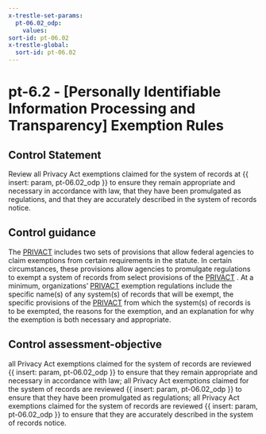 ```yaml
---
x-trestle-set-params:
  pt-06.02_odp:
    values:
sort-id: pt-06.02
x-trestle-global:
  sort-id: pt-06.02
---
```


# pt-6.2 - \[Personally Identifiable Information Processing and Transparency\] Exemption Rules

## Control Statement

Review all Privacy Act exemptions claimed for the system of records at {{ insert: param, pt-06.02_odp }} to ensure they remain appropriate and necessary in accordance with law, that they have been promulgated as regulations, and that they are accurately described in the system of records notice.

## Control guidance

The [PRIVACT](#18e71fec-c6fd-475a-925a-5d8495cf8455) includes two sets of provisions that allow federal agencies to claim exemptions from certain requirements in the statute. In certain circumstances, these provisions allow agencies to promulgate regulations to exempt a system of records from select provisions of the [PRIVACT](#18e71fec-c6fd-475a-925a-5d8495cf8455) . At a minimum, organizations’ [PRIVACT](#18e71fec-c6fd-475a-925a-5d8495cf8455) exemption regulations include the specific name(s) of any system(s) of records that will be exempt, the specific provisions of the [PRIVACT](#18e71fec-c6fd-475a-925a-5d8495cf8455) from which the system(s) of records is to be exempted, the reasons for the exemption, and an explanation for why the exemption is both necessary and appropriate.

## Control assessment-objective

all Privacy Act exemptions claimed for the system of records are reviewed {{ insert: param, pt-06.02_odp }} to ensure that they remain appropriate and necessary in accordance with law;
all Privacy Act exemptions claimed for the system of records are reviewed {{ insert: param, pt-06.02_odp }} to ensure that they have been promulgated as regulations;
all Privacy Act exemptions claimed for the system of records are reviewed {{ insert: param, pt-06.02_odp }} to ensure that they are accurately described in the system of records notice.

